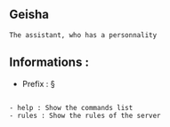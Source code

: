 ## Geisha


```The assistant, who has a personnality```

## Informations :

- Prefix : §

```COMMANDS :

- help : Show the commands list
- rules : Show the rules of the server

```

